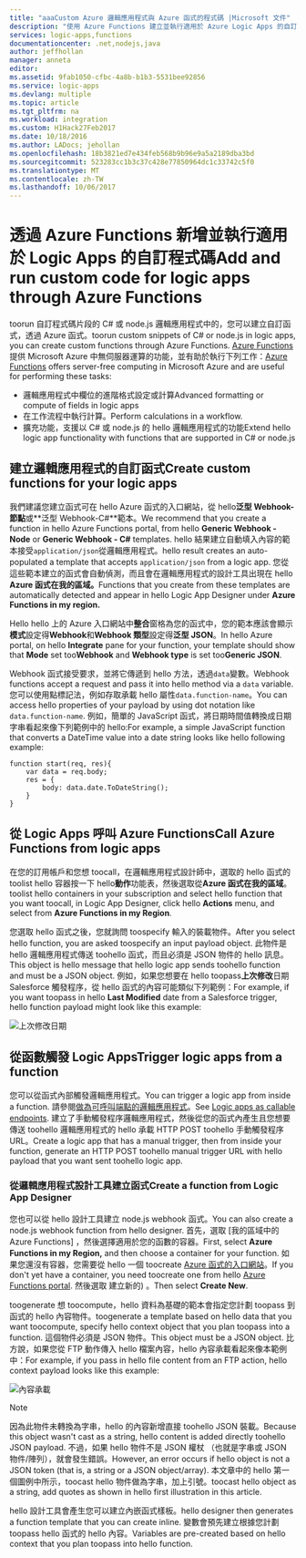 ```yaml
---
title: "aaaCustom Azure 邏輯應用程式與 Azure 函式的程式碼 |Microsoft 文件"
description: "使用 Azure Functions 建立並執行適用於 Azure Logic Apps 的自訂程式碼"
services: logic-apps,functions
documentationcenter: .net,nodejs,java
author: jeffhollan
manager: anneta
editor: 
ms.assetid: 9fab1050-cfbc-4a8b-b1b3-5531bee92856
ms.service: logic-apps
ms.devlang: multiple
ms.topic: article
ms.tgt_pltfrm: na
ms.workload: integration
ms.custom: H1Hack27Feb2017
ms.date: 10/18/2016
ms.author: LADocs; jehollan
ms.openlocfilehash: 18b3821ed7e434feb568b9b96e9a5a2189dba3bd
ms.sourcegitcommit: 523283cc1b3c37c428e77850964dc1c33742c5f0
ms.translationtype: MT
ms.contentlocale: zh-TW
ms.lasthandoff: 10/06/2017
---
```

# <a name="add-and-run-custom-code-for-logic-apps-through-azure-functions"></a><span data-ttu-id="9604b-103">透過 Azure Functions 新增並執行適用於 Logic Apps 的自訂程式碼</span><span class="sxs-lookup"><span data-stu-id="9604b-103">Add and run custom code for logic apps through Azure Functions</span></span>

<span data-ttu-id="9604b-104">toorun 自訂程式碼片段的 C# 或 node.js 邏輯應用程式中的，您可以建立自訂函式，透過 Azure 函式。</span><span class="sxs-lookup"><span data-stu-id="9604b-104">toorun custom snippets of C# or node.js in logic apps, you can create custom functions through Azure Functions.</span></span> 
<span data-ttu-id="9604b-105">[Azure Functions](../azure-functions/functions-overview.md) 提供 Microsoft Azure 中無伺服器運算的功能，並有助於執行下列工作：</span><span class="sxs-lookup"><span data-stu-id="9604b-105">[Azure Functions](../azure-functions/functions-overview.md) offers server-free computing in Microsoft Azure and are useful for performing these tasks:</span></span>

* <span data-ttu-id="9604b-106">邏輯應用程式中欄位的進階格式設定或計算</span><span class="sxs-lookup"><span data-stu-id="9604b-106">Advanced formatting or compute of fields in logic apps</span></span>
* <span data-ttu-id="9604b-107">在工作流程中執行計算。</span><span class="sxs-lookup"><span data-stu-id="9604b-107">Perform calculations in a workflow.</span></span>
* <span data-ttu-id="9604b-108">擴充功能，支援以 C# 或 node.js 的 hello 邏輯應用程式的功能</span><span class="sxs-lookup"><span data-stu-id="9604b-108">Extend hello logic app functionality with functions that are supported in C# or node.js</span></span>

## <a name="create-custom-functions-for-your-logic-apps"></a><span data-ttu-id="9604b-109">建立邏輯應用程式的自訂函式</span><span class="sxs-lookup"><span data-stu-id="9604b-109">Create custom functions for your logic apps</span></span>

<span data-ttu-id="9604b-110">我們建議您建立函式可在 hello Azure 函式的入口網站，從 hello**泛型 Webhook-節點**或**泛型 Webhook-C#**範本。</span><span class="sxs-lookup"><span data-stu-id="9604b-110">We recommend that you create a function in hello Azure Functions portal, from hello **Generic Webhook - Node** or **Generic Webhook - C#** templates.</span></span> <span data-ttu-id="9604b-111">hello 結果建立自動填入內容的範本接受`application/json`從邏輯應用程式。</span><span class="sxs-lookup"><span data-stu-id="9604b-111">hello result creates an auto-populated a template that accepts `application/json` from a logic app.</span></span> <span data-ttu-id="9604b-112">您從這些範本建立的函式會自動偵測，而且會在邏輯應用程式的設計工具出現在 hello **Azure 函式在我的區域。**</span><span class="sxs-lookup"><span data-stu-id="9604b-112">Functions that you create from these templates are automatically detected and appear in hello Logic App Designer under **Azure Functions in my region.**</span></span>

<span data-ttu-id="9604b-113">Hello hello 上的 Azure 入口網站中**整合**窗格為您的函式中，您的範本應該會顯示**模式**設定得**Webhook**和**Webhook 類型**設定得**泛型 JSON**。</span><span class="sxs-lookup"><span data-stu-id="9604b-113">In hello Azure portal, on hello **Integrate** pane for your function, your template should show that **Mode** set too**Webhook** and **Webhook type** is set too**Generic JSON**.</span></span> 

<span data-ttu-id="9604b-114">Webhook 函式接受要求，並將它傳遞到 hello 方法，透過`data`變數。</span><span class="sxs-lookup"><span data-stu-id="9604b-114">Webhook functions accept a request and pass it into hello method via a `data` variable.</span></span> <span data-ttu-id="9604b-115">您可以使用點標記法，例如存取承載 hello 屬性`data.function-name`。</span><span class="sxs-lookup"><span data-stu-id="9604b-115">You can access hello properties of your payload by using dot notation like `data.function-name`.</span></span> <span data-ttu-id="9604b-116">例如，簡單的 JavaScript 函式，將日期時間值轉換成日期字串看起來像下列範例中的 hello:</span><span class="sxs-lookup"><span data-stu-id="9604b-116">For example, a simple JavaScript function that converts a DateTime value into a date string looks like hello following example:</span></span>

```
function start(req, res){
    var data = req.body;
    res = {
        body: data.date.ToDateString();
    }
}
```

## <a name="call-azure-functions-from-logic-apps"></a><span data-ttu-id="9604b-117">從 Logic Apps 呼叫 Azure Functions</span><span class="sxs-lookup"><span data-stu-id="9604b-117">Call Azure Functions from logic apps</span></span>

<span data-ttu-id="9604b-118">在您的訂用帳戶和您想 toocall，在邏輯應用程式設計師中，選取的 hello 函式的 toolist hello 容器按一下 hello**動作**功能表，然後選取從**Azure 函式在我的區域**。</span><span class="sxs-lookup"><span data-stu-id="9604b-118">toolist hello containers in your subscription and select hello function that you want toocall, in Logic App Designer, click hello **Actions** menu, and select from **Azure Functions in my Region**.</span></span>

<span data-ttu-id="9604b-119">您選取 hello 函式之後，您就詢問 toospecify 輸入的裝載物件。</span><span class="sxs-lookup"><span data-stu-id="9604b-119">After you select hello function, you are asked toospecify an input payload object.</span></span> <span data-ttu-id="9604b-120">此物件是 hello 邏輯應用程式傳送 toohello 函式，而且必須是 JSON 物件的 hello 訊息。</span><span class="sxs-lookup"><span data-stu-id="9604b-120">This object is hello message that hello logic app sends toohello function and must be a JSON object.</span></span> <span data-ttu-id="9604b-121">例如，如果您想要在 hello toopass**上次修改**日期 Salesforce 觸發程序，從 hello 函式的內容可能類似下列範例：</span><span class="sxs-lookup"><span data-stu-id="9604b-121">For example, if you want toopass in hello **Last Modified** date from a Salesforce trigger, hello function payload might look like this example:</span></span>

![上次修改日期][1]

## <a name="trigger-logic-apps-from-a-function"></a><span data-ttu-id="9604b-123">從函數觸發 Logic Apps</span><span class="sxs-lookup"><span data-stu-id="9604b-123">Trigger logic apps from a function</span></span>

<span data-ttu-id="9604b-124">您可以從函式內部觸發邏輯應用程式。</span><span class="sxs-lookup"><span data-stu-id="9604b-124">You can trigger a logic app from inside a function.</span></span> <span data-ttu-id="9604b-125">請參閱[做為可呼叫端點的邏輯應用程式](logic-apps-http-endpoint.md)。</span><span class="sxs-lookup"><span data-stu-id="9604b-125">See [Logic apps as callable endpoints](logic-apps-http-endpoint.md).</span></span> <span data-ttu-id="9604b-126">建立了手動觸發程序邏輯應用程式，然後從您的函式內產生且您想要傳送 toohello 邏輯應用程式的 hello 承載 HTTP POST toohello 手動觸發程序 URL。</span><span class="sxs-lookup"><span data-stu-id="9604b-126">Create a logic app that has a manual trigger, then from inside your function, generate an HTTP POST toohello manual trigger URL with hello payload that you want sent toohello logic app.</span></span>

### <a name="create-a-function-from-logic-app-designer"></a><span data-ttu-id="9604b-127">從邏輯應用程式設計工具建立函式</span><span class="sxs-lookup"><span data-stu-id="9604b-127">Create a function from Logic App Designer</span></span>

<span data-ttu-id="9604b-128">您也可以從 hello 設計工具建立 node.js webhook 函式。</span><span class="sxs-lookup"><span data-stu-id="9604b-128">You can also create a node.js webhook function from hello designer.</span></span> <span data-ttu-id="9604b-129">首先，選取 [我的區域中的 Azure Functions]  ，然後選擇適用於您的函數的容器。</span><span class="sxs-lookup"><span data-stu-id="9604b-129">First, select **Azure Functions in my Region,** and then choose a container for your function.</span></span> <span data-ttu-id="9604b-130">如果您還沒有容器，您需要從 hello 一個 toocreate [Azure 函式的入口網站](https://functions.azure.com/signin)。</span><span class="sxs-lookup"><span data-stu-id="9604b-130">If you don't yet have a container, you need toocreate one from hello [Azure Functions portal](https://functions.azure.com/signin).</span></span> <span data-ttu-id="9604b-131">然後選取 建立新的) 。</span><span class="sxs-lookup"><span data-stu-id="9604b-131">Then select **Create New**.</span></span>  

<span data-ttu-id="9604b-132">toogenerate 想 toocompute，hello 資料為基礎的範本會指定您計劃 toopass 到函式的 hello 內容物件。</span><span class="sxs-lookup"><span data-stu-id="9604b-132">toogenerate a template based on hello data that you want toocompute, specify hello context object that you plan toopass into a function.</span></span> <span data-ttu-id="9604b-133">這個物件必須是 JSON 物件。</span><span class="sxs-lookup"><span data-stu-id="9604b-133">This object must be a JSON object.</span></span> <span data-ttu-id="9604b-134">比方說，如果您從 FTP 動作傳入 hello 檔案內容，hello 內容承載看起來像本範例中：</span><span class="sxs-lookup"><span data-stu-id="9604b-134">For example, if you pass in hello file content from an FTP action, hello context payload looks like this example:</span></span>

![內容承載][2]

> [!NOTE]
> <span data-ttu-id="9604b-136">因為此物件未轉換為字串，hello 的內容新增直接 toohello JSON 裝載。</span><span class="sxs-lookup"><span data-stu-id="9604b-136">Because this object wasn't cast as a string, hello content is added directly toohello JSON payload.</span></span> <span data-ttu-id="9604b-137">不過，如果 hello 物件不是 JSON 權杖 （也就是字串或 JSON 物件/陣列），就會發生錯誤。</span><span class="sxs-lookup"><span data-stu-id="9604b-137">However, an error occurs if hello object is not a JSON token (that is, a string or a JSON object/array).</span></span> <span data-ttu-id="9604b-138">本文章中的 hello 第一個圖例中所示，toocast hello 物件做為字串，加上引號。</span><span class="sxs-lookup"><span data-stu-id="9604b-138">toocast hello object as a string, add quotes as shown in hello first illustration in this article.</span></span>
> 

<span data-ttu-id="9604b-139">hello 設計工具會產生您可以建立內嵌函式樣板。</span><span class="sxs-lookup"><span data-stu-id="9604b-139">hello designer then generates a function template that you can create inline.</span></span> <span data-ttu-id="9604b-140">變數會預先建立根據您計劃 toopass hello 函式的 hello 內容。</span><span class="sxs-lookup"><span data-stu-id="9604b-140">Variables are pre-created based on hello context that you plan toopass into hello function.</span></span>

<!--Image references-->
[1]: ./media/logic-apps-azure-functions/callfunction.png
[2]: ./media/logic-apps-azure-functions/createfunction.png
